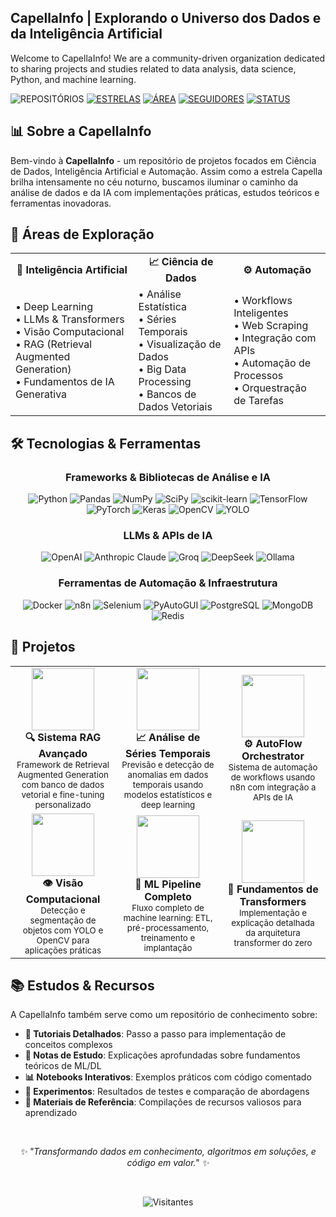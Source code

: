 ## **CapellaInfo | Explorando o Universo dos Dados e da Inteligência Artificial**

Welcome to CapellaInfo! We are a community-driven organization dedicated to sharing projects and studies related to data analysis, data science, Python, and machine learning.

<!-- Repositórios com ícone melhor posicionado -->
![REPOSITÓRIOS](https://img.shields.io/badge/REPOSIT%C3%93RIOS-8-38bdf8?style=for-the-badge&labelColor=2d3748&logo=github&logoColor=white&logoWidth=20)
[![ESTRELAS](https://img.shields.io/github/stars/CapellaInfo?style=for-the-badge&color=38bdf8&labelColor=2d3748&logo=github&logoColor=yellow&label=ESTRELAS)](https://github.com/CapellaInfo/stargazers)
[![ÁREA](https://img.shields.io/badge/%C3%81REA-CI%C3%8ANCIA%20DE%20DADOS-38bdf8?style=for-the-badge&labelColor=2d3748&logo=databricks&logoColor=white)](https://github.com/CapellaInfo)
[![SEGUIDORES](https://img.shields.io/github/followers/CapellaInfo?label=SEGUIDORES&style=for-the-badge&color=38bdf8&labelColor=2d3748&logo=github&logoColor=white)](https://github.com/CapellaInfo?tab=followers)
 [![STATUS](https://img.shields.io/badge/STATUS-ATIVO-22c55e?style=for-the-badge&labelColor=2d3748&logo=checkmarx&logoColor=white)](https://github.com/CapellaInfo)

<div align="center">

</div>

## 📊 Sobre a CapellaInfo

Bem-vindo à **CapellaInfo** - um repositório de projetos focados em Ciência de Dados, Inteligência Artificial e Automação. Assim como a estrela Capella brilha intensamente no céu noturno, buscamos iluminar o caminho da análise de dados e da IA com implementações práticas, estudos teóricos e ferramentas inovadoras.

## 🔭 Áreas de Exploração

<div align="center">
  <table>
    <tr>
      <td align="center"><b>🤖 Inteligência Artificial</b></td>
      <td align="center"><b>📈 Ciência de Dados</b></td>
      <td align="center"><b>⚙️ Automação</b></td>
    </tr>
    <tr>
      <td>
        • Deep Learning<br>
        • LLMs & Transformers<br>
        • Visão Computacional<br>
        • RAG (Retrieval Augmented Generation)<br>
        • Fundamentos de IA Generativa
      </td>
      <td>
        • Análise Estatística<br>
        • Séries Temporais<br>
        • Visualização de Dados<br>
        • Big Data Processing<br>
        • Bancos de Dados Vetoriais
      </td>
      <td>
        • Workflows Inteligentes<br>
        • Web Scraping<br>
        • Integração com APIs<br>
        • Automação de Processos<br>
        • Orquestração de Tarefas
      </td>
    </tr>
  </table>
</div>

## 🛠️ Tecnologias & Ferramentas

<div align="center">

### Frameworks & Bibliotecas de Análise e IA
![Python](https://img.shields.io/badge/Python-3776AB?style=flat-square&logo=python&logoColor=white)
![Pandas](https://img.shields.io/badge/Pandas-150458?style=flat-square&logo=pandas&logoColor=white)
![NumPy](https://img.shields.io/badge/NumPy-013243?style=flat-square&logo=numpy&logoColor=white)
![SciPy](https://img.shields.io/badge/SciPy-8CAAE6?style=flat-square&logo=scipy&logoColor=white)
![scikit-learn](https://img.shields.io/badge/scikit--learn-F7931E?style=flat-square&logo=scikit-learn&logoColor=white)
![TensorFlow](https://img.shields.io/badge/TensorFlow-FF6F00?style=flat-square&logo=tensorflow&logoColor=white)
![PyTorch](https://img.shields.io/badge/PyTorch-EE4C2C?style=flat-square&logo=pytorch&logoColor=white)
![Keras](https://img.shields.io/badge/Keras-D00000?style=flat-square&logo=keras&logoColor=white)
![OpenCV](https://img.shields.io/badge/OpenCV-5C3EE8?style=flat-square&logo=opencv&logoColor=white)
![YOLO](https://img.shields.io/badge/YOLO-00FFFF?style=flat-square&logo=yolo&logoColor=black)

### LLMs & APIs de IA
![OpenAI](https://img.shields.io/badge/OpenAI-412991?style=flat-square&logo=openai&logoColor=white)
![Anthropic Claude](https://img.shields.io/badge/Claude-7F52FF?style=flat-square&logo=anthropic&logoColor=white)
![Groq](https://img.shields.io/badge/Groq-5046E5?style=flat-square&logo=groq&logoColor=white)
![DeepSeek](https://img.shields.io/badge/DeepSeek-2355F5?style=flat-square&logo=deepseek&logoColor=white)
![Ollama](https://img.shields.io/badge/Ollama-16A394?style=flat-square&logo=ollama&logoColor=white)

### Ferramentas de Automação & Infraestrutura
![Docker](https://img.shields.io/badge/Docker-2496ED?style=flat-square&logo=docker&logoColor=white)
![n8n](https://img.shields.io/badge/n8n-6A57D5?style=flat-square&logo=n8n&logoColor=white)
![Selenium](https://img.shields.io/badge/Selenium-43B02A?style=flat-square&logo=selenium&logoColor=white)
![PyAutoGUI](https://img.shields.io/badge/PyAutoGUI-3776AB?style=flat-square&logo=python&logoColor=white)
![PostgreSQL](https://img.shields.io/badge/PostgreSQL-4169E1?style=flat-square&logo=postgresql&logoColor=white)
![MongoDB](https://img.shields.io/badge/MongoDB-47A248?style=flat-square&logo=mongodb&logoColor=white)
![Redis](https://img.shields.io/badge/Redis-DC382D?style=flat-square&logo=redis&logoColor=white)

</div>

## 🌟 Projetos 

<div align="center">
  <table>
    <tr>
      <td width="33%" align="center">
        <img src="https://via.placeholder.com/150/0d1117/38bdf8?text=LLM+RAG" width="100" height="100"><br>
        <b>🔍 Sistema RAG Avançado</b><br>
        <sub>Framework de Retrieval Augmented Generation com banco de dados vetorial e fine-tuning personalizado</sub>
      </td>
      <td width="33%" align="center">
        <img src="https://via.placeholder.com/150/0d1117/38bdf8?text=TimeSeries" width="100" height="100"><br>
        <b>📈 Análise de Séries Temporais</b><br>
        <sub>Previsão e detecção de anomalias em dados temporais usando modelos estatísticos e deep learning</sub>
      </td>
      <td width="33%" align="center">
        <img src="https://via.placeholder.com/150/0d1117/38bdf8?text=AutoFlow" width="100" height="100"><br>
        <b>⚙️ AutoFlow Orchestrator</b><br>
        <sub>Sistema de automação de workflows usando n8n com integração a APIs de IA</sub>
      </td>
    </tr>
    <tr>
      <td width="33%" align="center">
        <img src="https://via.placeholder.com/150/0d1117/38bdf8?text=Vision+AI" width="100" height="100"><br>
        <b>👁️ Visão Computacional</b><br>
        <sub>Detecção e segmentação de objetos com YOLO e OpenCV para aplicações práticas</sub>
      </td>
      <td width="33%" align="center">
        <img src="https://via.placeholder.com/150/0d1117/38bdf8?text=ML+Pipeline" width="100" height="100"><br>
        <b>🔄 ML Pipeline Completo</b><br>
        <sub>Fluxo completo de machine learning: ETL, pré-processamento, treinamento e implantação</sub>
      </td>
      <td width="33%" align="center">
        <img src="https://via.placeholder.com/150/0d1117/38bdf8?text=Transformer" width="100" height="100"><br>
        <b>🧠 Fundamentos de Transformers</b><br>
        <sub>Implementação e explicação detalhada da arquitetura transformer do zero</sub>
      </td>
    </tr>
  </table>
</div>

## 📚 Estudos & Recursos

A CapellaInfo também serve como um repositório de conhecimento sobre:

- **📝 Tutoriais Detalhados**: Passo a passo para implementação de conceitos complexos
- **🔬 Notas de Estudo**: Explicações aprofundadas sobre fundamentos teóricos de ML/DL
- **📊 Notebooks Interativos**: Exemplos práticos com código comentado
- **🧪 Experimentos**: Resultados de testes e comparação de abordagens
- **📖 Materiais de Referência**: Compilações de recursos valiosos para aprendizado

<br>

<div align="center">
  
  <i>✨ "Transformando dados em conhecimento, algoritmos em soluções, e código em valor." ✨</i>
  
  <br>
  
  ![Visitantes](https://visitor-badge.laobi.icu/badge?page_id=capellainfo.github.readme)
  
</div>
